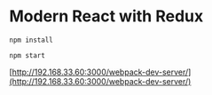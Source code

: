 # Modern React with Redux

```unix
npm install
```

```unix
npm start
```

 [http://192.168.33.60:3000/webpack-dev-server/](http://192.168.33.60:3000/webpack-dev-server/)

